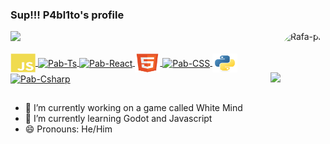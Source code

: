 ### Sup!!! P4bl1to's profile 

<div align="left">
  <a href="https://github.com/P4bl1to">
  <img height="180em" src="https://github-readme-stats.vercel.app/api?username=P4bl1to&show_icons=true&theme=tokyonight&include_all_commits=true&count_private=true"/>
  <img align="right" alt="Rafa-pic" height="150" style="border-radius:50px;" src="https://cdn.discordapp.com/attachments/883774760088121344/989017515625709568/download20220603005909.png?width=676&height=676">
  <!-- <img height="180em" src="https://github-readme-stats.vercel.app/api/top-langs/?username=P4bl1to&layout=compact&langs_count=7&theme=tokyonight"/> -->
</div>

  <div style="display: inline_block"><br>
  <img align="center" alt="Pab-Js" height="30" width="40" src="https://raw.githubusercontent.com/devicons/devicon/master/icons/javascript/javascript-plain.svg">
  <img align="center" alt="Pab-Ts" height="30" width="40" src="https://cdn.jsdelivr.net/gh/devicons/devicon/icons/c/c-original.svg">
  <img align="center" alt="Pab-React" height="30" width="40" src="https://cdn.jsdelivr.net/gh/devicons/devicon/icons/css3/css3-original.svg">
  <img align="center" alt="Pab-HTML" height="30" width="40" src="https://raw.githubusercontent.com/devicons/devicon/master/icons/html5/html5-original.svg">
  <img align="center" alt="Pab-CSS" height="30" width="40" src="https://cdn.jsdelivr.net/gh/devicons/devicon/icons/godot/godot-original.svg">
  <img align="center" alt="Pab-Python" height="30" width="40" src="https://raw.githubusercontent.com/devicons/devicon/master/icons/python/python-original.svg">
  <img align="center" alt="Pab-Csharp" height="30" width="40" src="https://cdn.jsdelivr.net/gh/devicons/devicon/icons/git/git-original.svg">
   <a href="https://www.linkedin.com/in/pablo-linhares-cavalcante-164aa820b/" target="_blank"><img align="right" src="https://img.shields.io/badge/-LinkedIn-%230077B5?style=for-the-badge&logo=linkedin&logoColor=white" target="_blank"></a> 
</div>

  ##
  
- 🔭 I’m currently working on a game called White Mind 
- 🌱 I’m currently learning Godot and Javascript
- 😄 Pronouns: He/Him
